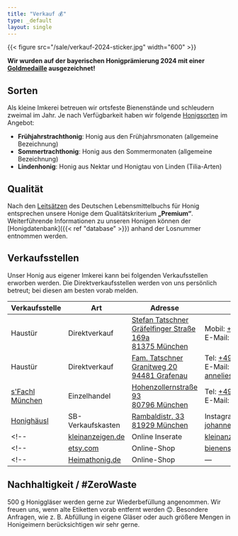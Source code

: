 ```yaml
---
title: "Verkauf 💰"
type: _default
layout: single
---
```


{{< figure src="/sale/verkauf-2024-sticker.jpg" width="600" >}}

**Wir wurden auf der bayerischen Honigprämierung 2024 mit einer [Goldmedaille](/auszeichnungen/2024-11-03-honigpraemierung.pdf) ausgezeichnet!**

## Sorten

Als kleine Imkerei betreuen wir ortsfeste Bienenstände und schleudern zweimal im Jahr.
Je nach Verfügbarkeit haben wir folgende [Honigsorten](/infos/Merkblatt_3.4_Honigsorten-Bezeichnung_April_2022.pdf) im Angebot:

* **Frühjahrstrachthonig**: Honig aus den Frühjahrsmonaten (allgemeine Bezeichnung)
* **Sommertrachthonig**: Honig aus den Sommermonaten (allgemeine Bezeichnung)
* **Lindenhonig**: Honig aus Nektar und Honigtau von Linden (Tilia-Arten)

## Qualität

Nach den [Leitsätzen](https://www.bmel.de/SharedDocs/Downloads/DE/_Ernaehrung/Lebensmittel-Kennzeichnung/LeitsaetzeHonig.html) des Deutschen Lebensmittelbuchs für Honig entsprechen unsere Honige dem Qualitätskriterium **„Premium“**.
Weiterführende Informationen zu unseren Honigen können der [Honigdatenbank]({{< ref "database" >}}) anhand der Losnummer entnommen werden.

<!--Unser Honig wird unter der Marke [Echter Deutscher Honig](https://deutscherimkerbund.de/226-Echter_Deutscher_Honig) vertrieben.-->

## Verkaufsstellen

Unser Honig aus eigener Imkerei kann bei folgenden Verkaufsstellen erworben werden.
Die Direktverkaufsstellen werden von uns persönlich betreut; bei diesen am besten vorab melden.

| Verkaufsstelle  | Art  | Adresse | Kontakt |
|-----------------|------|---------| ------- |
| Haustür | Direktverkauf | [Stefan Tatschner<br>Gräfelfinger Straße 169a<br>81375 München](https://maps.app.goo.gl/CxwePVnqYxZf5y3k8) | Mobil: <a href="tel:+4915124096409">+49 1512 409 6409</a><br>E-Mail: info@bienensteff.de |
| Haustür | Direktverkauf | [Fam. Tatschner<br>Granitweg 20<br>94481 Grafenau](https://maps.app.goo.gl/jTKsPPaF4Zm2bUPV6) | Tel: <a href="tel:+4985523391">+49 8552 3391</a><br>E-Mail: anneliese.tatschner@gmail.com |
| [s'Fachl München](https://www.fachl.at/de-at/Standorte/Deutschland/s-Fachl-Muenchen) | Einzelhandel | [Hohenzollernstraße 93<br>80796 München](https://maps.app.goo.gl/hyh7hpKtmsmXvNZ48) | Tel: <a href="tel:+491758194156">+49 175 819 4156</a><br>E-Mail: <a href="mailto:muenchen@sFachl.de">muenchen@sFachl.de</a> |
| [Honighäusl](http://honey.floriankreuzer.de/verkaufsstellen/) | SB-Verkaufskasten | [Rambaldistr. 33<br>81929 München](https://maps.app.goo.gl/V2AfBJat9t6mBJ1J7)  | Instagram: [johannesbienen.muenchen](https://www.instagram.com/johannesbienen.muenchen/) |
<!--| [kleinanzeigen.de](https://www.kleinanzeigen.de/s-bestandsliste.html?userId=138484447) | Online Inserate    | [kleinanzeigen.de/bestandsliste](https://www.kleinanzeigen.de/s-bestandsliste.html?userId=138484447)  | — |-->
<!--| [etsy.com](https://etsy.com) | Online-Shop | [bienensteff.etsy.com](https://bienensteff.etsy.com) | Mobil: <a href="tel:+4915124096409">+49 1512 409 6409</a><br>E-Mail: info@bienensteff.de |-->
<!--| [Heimathonig.de](https://heimathonig.de/imker/21835-bienensteff) | Online-Shop     | — | [-> zum Shop](https://heimathonig.de/imker/21835-bienensteff/product_listing)  | -->

## Nachhaltigkeit / #ZeroWaste 

500 g Honiggläser werden gerne zur Wiederbefüllung angenommen.
Wir freuen uns, wenn alte Etiketten vorab entfernt werden 😊.
Besondere Anfragen, wie z. B. Abfüllung in eigene Gläser oder auch größere Mengen in Honigeimern berücksichtigen wir sehr gerne.
